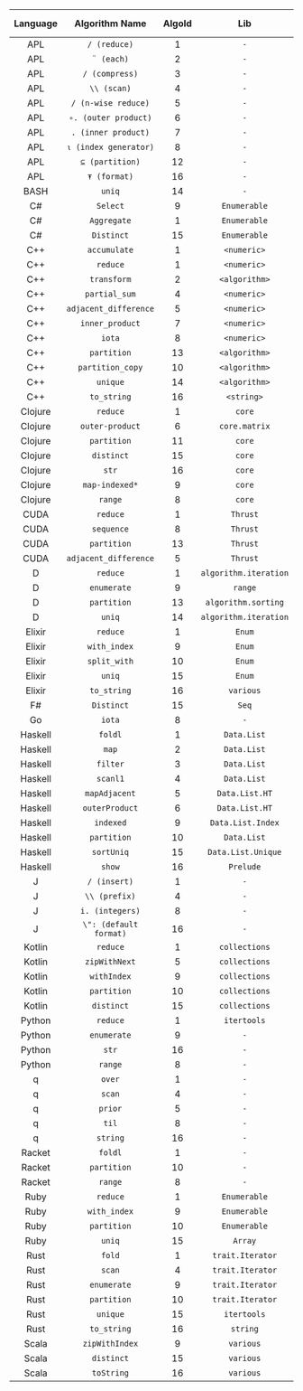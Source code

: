 |Language|Algorithm Name|AlgoId|Lib|Doc Link|Ex Link|
|:--:|:--:|:--:|:--:|:--:|:--:|
|APL|`/ (reduce)`|1|`-`|[doc](http://microapl.com/apl_help/ch_020_020_800.htm)|`TODO`|
|APL|`¨ (each)`|2|`-`|[doc](http://microapl.com/apl_help/ch_020_020_900.htm)|`TODO`|
|APL|`/ (compress)`|3|`-`|[doc](http://microapl.com/apl_help/ch_020_020_840.htm)|`TODO`|
|APL|`\\ (scan)`|4|`-`|[doc](http://microapl.com/apl_help/ch_020_020_820.htm)|`TODO`|
|APL|`/ (n-wise reduce)`|5|`-`|[doc](http://microapl.com/apl_help/ch_020_020_800.htm)|`TODO`|
|APL|`∘. (outer product)`|6|`-`|[doc](http://microapl.com/apl_help/ch_020_020_890.htm)|`TODO`|
|APL|`. (inner product)`|7|`-`|[doc](http://microapl.com/apl_help/ch_020_020_880.htm)|`TODO`|
|APL|`⍳ (index generator)`|8|`-`|[doc](http://microapl.com/apl_help/ch_020_020_150.htm)|`TODO`|
|APL|`⊆ (partition)`|12|`-`|[doc](http://microapl.com/apl_help/ch_020_020_590.htm)|`TODO`|
|APL|`⍕ (format)`|16|`-`|[doc](http://microapl.com/apl_help/ch_020_020_680.htm)|`TODO`|
|BASH|`uniq`|14|`-`|[doc](https://ss64.com/bash/uniq.html)|`TODO`|
|C#|`Select`|9|`Enumerable`|[doc](https://docs.microsoft.com/en-us/dotnet/api/system.linq.enumerable.select)|`TODO`|
|C#|`Aggregate`|1|`Enumerable`|[doc](https://docs.microsoft.com/en-us/dotnet/api/system.linq.enumerable.aggregate)|`TODO`|
|C#|`Distinct`|15|`Enumerable`|[doc](https://docs.microsoft.com/en-us/dotnet/api/system.linq.enumerable.distinct)|`TODO`|
|C++|`accumulate`|1|`<numeric>`|[doc](https://en.cppreference.com/w/cpp/algorithm/accumulate)|`TODO`|
|C++|`reduce`|1|`<numeric>`|[doc](https://en.cppreference.com/w/cpp/algorithm/reduce)|`TODO`|
|C++|`transform`|2|`<algorithm>`|[doc](https://en.cppreference.com/w/cpp/algorithm/transform)|`TODO`|
|C++|`partial_sum`|4|`<numeric>`|[doc](https://en.cppreference.com/w/cpp/algorithm/partial_sum)|`TODO`|
|C++|`adjacent_difference`|5|`<numeric>`|[doc](https://en.cppreference.com/w/cpp/algorithm/adjacent_difference)|`TODO`|
|C++|`inner_product`|7|`<numeric>`|[doc](https://en.cppreference.com/w/cpp/algorithm/inner_product)|`TODO`|
|C++|`iota`|8|`<numeric>`|[doc](https://en.cppreference.com/w/cpp/algorithm/iota)|`TODO`|
|C++|`partition`|13|`<algorithm>`|[doc](https://en.cppreference.com/w/cpp/algorithm/partition)|`TODO`|
|C++|`partition_copy`|10|`<algorithm>`|[doc](https://en.cppreference.com/w/cpp/algorithm/partition_copy)|`TODO`|
|C++|`unique`|14|`<algorithm>`|[doc](https://en.cppreference.com/w/cpp/algorithm/unique)|`TODO`|
|C++|`to_string`|16|`<string>`|[doc](https://en.cppreference.com/w/cpp/string/basic_string/to_string)|`TODO`|
|Clojure|`reduce`|1|`core`|[doc](https://clojuredocs.org/clojure.core/reduce)|`TODO`|
|Clojure|`outer-product`|6|`core.matrix`|[doc](https://mikera.github.io/core.matrix/doc/clojure.core.matrix.html#var-outer-product)|`TODO`|
|Clojure|`partition`|11|`core`|[doc](https://clojuredocs.org/clojure.core/partition)|`TODO`|
|Clojure|`distinct`|15|`core`|[doc](https://clojuredocs.org/clojure.core/distinct)|`TODO`|
|Clojure|`str`|16|`core`|[doc](https://clojuredocs.org/clojure.core/str)|`TODO`|
|Clojure|`map-indexed*`|9|`core`|[doc](https://clojuredocs.org/clojure.core/map-indexed)|`TODO`|
|Clojure|`range`|8|`core`|[doc](https://clojuredocs.org/clojure.core/range)|`TODO`|
|CUDA|`reduce`|1|`Thrust`|[doc](https://thrust.github.io/doc/group__reductions_ga43eea9a000f912716189687306884fc7.html)|`TODO`|
|CUDA|`sequence`|8|`Thrust`|[doc](https://thrust.github.io/doc/group__transformations_ga233a3db0c5031023c8e9385acd4b9759.html)|`TODO`|
|CUDA|`partition`|13|`Thrust`|[doc](https://thrust.github.io/doc/group__partitioning_gac5cdbb402c5473ca92e95bc73ecaf13c.html)|`TODO`|
|CUDA|`adjacent_difference`|5|`Thrust`|[doc](https://thrust.github.io/doc/group__transformations_gaa41d309b53fa03bf13fe35a184148400.html)|`TODO`|
|D|`reduce`|1|`algorithm.iteration`|[doc](https://dlang.org/library/std/algorithm/iteration/reduce.html)|`TODO`|
|D|`enumerate`|9|`range`|[doc](https://dlang.org/library/std/range/enumerate.html)|`TODO`|
|D|`partition`|13|`algorithm.sorting`|[doc](https://dlang.org/library/std/algorithm/sorting/partition.html)|`TODO`|
|D|`uniq`|14|`algorithm.iteration`|[doc](https://dlang.org/phobos/std_algorithm_iteration.html#uniq)|`TODO`|
|Elixir|`reduce`|1|`Enum`|[doc](https://hexdocs.pm/elixir/Enum.html#reduce/2)|`TODO`|
|Elixir|`with_index`|9|`Enum`|[doc](https://hexdocs.pm/elixir/Enum.html#with_index/2)|`TODO`|
|Elixir|`split_with`|10|`Enum`|[doc](https://hexdocs.pm/elixir/Enum.html#split_with/2)|`TODO`|
|Elixir|`uniq`|15|`Enum`|[doc](https://hexdocs.pm/elixir/Enum.html#uniq/1)|`TODO`|
|Elixir|`to_string`|16|`various`|[doc](https://hexdocs.pm/elixir/Integer.html#to_string/1)|`TODO`|
|F#|`Distinct`|15|`Seq`|[doc](https://www.dotnetperls.com/duplicates-fs)|`TODO`|
|Go|`iota`|8|`-`|[doc](https://github.com/golang/go/wiki/Iota)|`TODO`|
|Haskell|`foldl`|1|`Data.List`|[doc](https://hackage.haskell.org/package/base-4.12.0.0/docs/Prelude.html#v:foldl)|`TODO`|
|Haskell|`map`|2|`Data.List`|[doc](https://hackage.haskell.org/package/base-4.12.0.0/docs/Prelude.html#v:map)|`TODO`|
|Haskell|`filter`|3|`Data.List`|[doc](https://hackage.haskell.org/package/base-4.12.0.0/docs/Prelude.html#v:filter)|`TODO`|
|Haskell|`scanl1`|4|`Data.List`|[doc](https://hackage.haskell.org/package/base-4.12.0.0/docs/Prelude.html#v:scanl1)|`TODO`|
|Haskell|`mapAdjacent`|5|`Data.List.HT`|[doc](https://hackage.haskell.org/package/utility-ht-0.0.15/docs/Data-List-HT.html#v:mapAdjacent)|`TODO`|
|Haskell|`outerProduct`|6|`Data.List.HT`|[doc](https://hackage.haskell.org/package/utility-ht-0.0.15/docs/Data-List-HT.html#v:outerProduct)|`TODO`|
|Haskell|`indexed`|9|`Data.List.Index`|[doc](https://hackage.haskell.org/package/ilist-0.4.0.0/docs/Data-List-Index.html#v:indexed)|`TODO`|
|Haskell|`partition`|10|`Data.List`|[doc](https://hackage.haskell.org/package/base-4.12.0.0/docs/Data-List.html#v:partition)|`TODO`|
|Haskell|`sortUniq`|15|`Data.List.Unique`|[doc](https://hackage.haskell.org/package/Unique-0.4.7.7/docs/Data-List-Unique.html#v:sortUniq)|`TODO`|
|Haskell|`show`|16|`Prelude`|[doc](https://hackage.haskell.org/package/base-4.12.0.0/docs/Prelude.html#v:show)|`TODO`|
|J|`/ (insert)`|1|`-`|[doc](https://code.jsoftware.com/wiki/Vocabulary/slash)|`TODO`|
|J|`\\ (prefix)`|4|`-`|[doc](https://code.jsoftware.com/wiki/Vocabulary/bslash)|`TODO`|
|J|`i. (integers)`|8|`-`|[doc](https://code.jsoftware.com/wiki/Vocabulary/idot)|`TODO`|
|J|`\": (default format)`|16|`-`|[doc](https://code.jsoftware.com/wiki/Vocabulary/quoteco)|`TODO`|
|Kotlin|`reduce`|1|`collections`|[doc](https://kotlinlang.org/api/latest/jvm/stdlib/kotlin.collections/reduce.html)|`TODO`|
|Kotlin|`zipWithNext`|5|`collections`|[doc](https://kotlinlang.org/api/latest/jvm/stdlib/kotlin.collections/zip-with-next.html)|`TODO`|
|Kotlin|`withIndex`|9|`collections`|[doc](https://kotlinlang.org/api/latest/jvm/stdlib/kotlin.collections/with-index.html)|`TODO`|
|Kotlin|`partition`|10|`collections`|[doc](https://kotlinlang.org/api/latest/jvm/stdlib/kotlin.collections/partition.html)|`TODO`|
|Kotlin|`distinct`|15|`collections`|[doc](https://kotlinlang.org/api/latest/jvm/stdlib/kotlin.collections/distinct.html)|`TODO`|
|Python|`reduce`|1|`itertools`|[doc](https://book.pythontips.com/en/latest/map_filter.html#reduce)|`TODO`|
|Python|`enumerate`|9|`-`|[doc](http://book.pythontips.com/en/latest/enumerate.html)|`TODO`|
|Python|`str`|16|`-`|[doc](https://docs.python.org/3/library/stdtypes.html#text-sequence-type-str)|`TODO`|
|Python|`range`|8|`-`|[doc](https://docs.python.org/3/library/functions.html#func-range)|`TODO`|
|q|`over`|1|`-`|[doc](https://code.kx.com/q/ref/over/)|`TODO`|
|q|`scan`|4|`-`|[doc](https://code.kx.com/q/ref/over/)|`TODO`|
|q|`prior`|5|`-`|[doc](https://code.kx.com/q/ref/prior/)|`TODO`|
|q|`til`|8|`-`|[doc](https://code.kx.com/q/ref/til/)|`TODO`|
|q|`string`|16|`-`|[doc](https://code.kx.com/v2/ref/string/)|`TODO`|
|Racket|`foldl`|1|`-`|[doc](https://docs.racket-lang.org/reference/pairs.html#%28def._%28%28lib._racket%2Fprivate%2Flist..rkt%29._foldl%29%29)|`TODO`|
|Racket|`partition`|10|`-`|[doc](https://docs.racket-lang.org/reference/pairs.html#%28def._%28%28lib._racket%2Flist..rkt%29._partition%29%29)|`TODO`|
|Racket|`range`|8|`-`|[doc](https://docs.racket-lang.org/reference/pairs.html?q=enumerate#%28def._%28%28lib._racket%2Flist..rkt%29._range%29%29)|`TODO`|
|Ruby|`reduce`|1|`Enumerable`|[doc](https://apidock.com/ruby/Enumerable/reduce)|`TODO`|
|Ruby|`with_index`|9|`Enumerable`|[doc](https://apidock.com/ruby/Enumerator/with_index)|`TODO`|
|Ruby|`partition`|10|`Enumerable`|[doc](https://apidock.com/ruby/Enumerable/partition)|`TODO`|
|Ruby|`uniq`|15|`Array`|[doc](https://apidock.com/ruby/Array/uniq)|`TODO`|
|Rust|`fold`|1|`trait.Iterator`|[doc](https://doc.rust-lang.org/std/iter/trait.Iterator.html#method.fold)|`TODO`|
|Rust|`scan`|4|`trait.Iterator`|[doc](https://doc.rust-lang.org/std/iter/trait.Iterator.html#method.scan)|`TODO`|
|Rust|`enumerate`|9|`trait.Iterator`|[doc](https://doc.rust-lang.org/std/iter/trait.Iterator.html#method.enumerate)|`TODO`|
|Rust|`partition`|10|`trait.Iterator`|[doc](https://doc.rust-lang.org/std/iter/trait.Iterator.html#method.partition)|`TODO`|
|Rust|`unique`|15|`itertools`|[doc](https://docs.rs/itertools/0.7.6/itertools/structs/struct.Unique.html)|`TODO`|
|Rust|`to_string`|16|`string`|[doc](https://doc.rust-lang.org/std/string/trait.ToString.html)|`TODO`|
|Scala|`zipWithIndex`|9|`various`|[doc](https://www.scala-lang.org/api/2.12.4/scala/collection/immutable/Vector.html#zipWithIndex:scala.collection.immutable.Vector[(A,Int)])|`TODO`|
|Scala|`distinct`|15|`various`|[doc](https://www.scala-lang.org/api/2.12.4/scala/collection/immutable/Vector.html#distinct:Repr)|`TODO`|
|Scala|`toString`|16|`various`|[doc](https://www.scala-lang.org/api/2.12.4/scala/collection/immutable/Vector.html#toString():String)|`TODO`|
